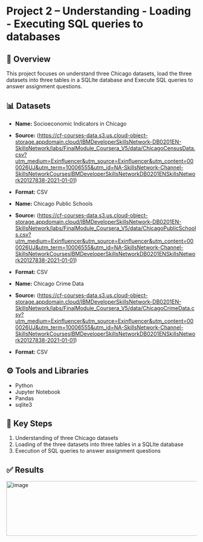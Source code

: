 # Project 2 – Understanding - Loading - Executing SQL queries to databases

## 🧩 Overview
This project focuses on understand three Chicago datasets, load the three datasets into three tables in a SQLIte database and Execute SQL queries to answer assignment questions.

## 📊 Datasets
- **Name:** Socioeconomic Indicators in Chicago
- **Source:** (https://cf-courses-data.s3.us.cloud-object-storage.appdomain.cloud/IBMDeveloperSkillsNetwork-DB0201EN-SkillsNetwork/labs/FinalModule_Coursera_V5/data/ChicagoCensusData.csv?utm_medium=Exinfluencer&utm_source=Exinfluencer&utm_content=000026UJ&utm_term=10006555&utm_id=NA-SkillsNetwork-Channel-SkillsNetworkCoursesIBMDeveloperSkillsNetworkDB0201ENSkillsNetwork20127838-2021-01-01)
- **Format:** CSV


- **Name:** Chicago Public Schools
- **Source:** (https://cf-courses-data.s3.us.cloud-object-storage.appdomain.cloud/IBMDeveloperSkillsNetwork-DB0201EN-SkillsNetwork/labs/FinalModule_Coursera_V5/data/ChicagoPublicSchools.csv?utm_medium=Exinfluencer&utm_source=Exinfluencer&utm_content=000026UJ&utm_term=10006555&utm_id=NA-SkillsNetwork-Channel-SkillsNetworkCoursesIBMDeveloperSkillsNetworkDB0201ENSkillsNetwork20127838-2021-01-01)
- **Format:** CSV


- **Name:** Chicago Crime Data
- **Source:** (https://cf-courses-data.s3.us.cloud-object-storage.appdomain.cloud/IBMDeveloperSkillsNetwork-DB0201EN-SkillsNetwork/labs/FinalModule_Coursera_V5/data/ChicagoCrimeData.csv?utm_medium=Exinfluencer&utm_source=Exinfluencer&utm_content=000026UJ&utm_term=10006555&utm_id=NA-SkillsNetwork-Channel-SkillsNetworkCoursesIBMDeveloperSkillsNetworkDB0201ENSkillsNetwork20127838-2021-01-01)
- **Format:** CSV

## ⚙️ Tools and Libraries
- Python
- Jupyter Notebook
- Pandas
- sqlite3

## 🚀 Key Steps
1.  Understanding of three Chicago datasets
2.  Loading of the three datasets into three tables in a SQLIte database
3.  Execution of SQL queries to answer assignment questions 

## ✅ Results
<img width="570" height="145" alt="image" src="https://github.com/user-attachments/assets/f79a160a-9f79-4f3b-aab0-59f30a8421dc" />
